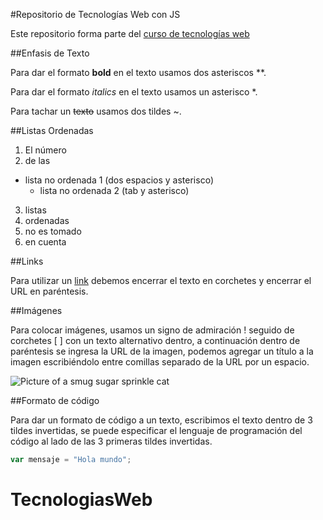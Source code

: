 #Repositorio de Tecnologías Web con JS

Este repositorio forma parte del [curso de tecnologías web](https://github.com/adrianeguez/Tec_Web_Js_2016_B)

##Enfasis de Texto

Para dar el formato **bold** en el texto usamos dos asteriscos **.

Para dar el formato *italics* en el texto usamos un asterisco *.

Para tachar un ~~texto~~ usamos dos tildes ~.

##Listas Ordenadas

1. El número
2. de las
 * lista no ordenada 1 (dos espacios y asterisco)
    * lista no ordenada 2 (tab y asterisco)
3. listas
2. ordenadas
5. no es tomado
1. en cuenta

##Links

Para utilizar un [link](https://github.com/adrianeguez/Tec_Web_Js_2016_B) debemos encerrar el texto en corchetes y encerrar el URL en paréntesis.

##Imágenes

Para colocar imágenes, usamos un signo de admiración ! seguido de corchetes [ ] con un texto alternativo dentro, a continuación dentro de paréntesis se ingresa la URL de la imagen, podemos agregar un título a la imagen escribiéndolo entre comillas separado de la URL por un espacio.

![Picture of a smug sugar sprinkle cat](http://orig13.deviantart.net/90a6/f/2016/088/0/f/profile_picture_by_mcsadat-d9x0fh6.jpg "Best pet")

##Formato de código

Para dar un formato de código a un texto, escribimos el texto dentro de 3 tildes invertidas, se puede especificar el lenguaje de programación del código al lado de las 3 primeras tildes invertidas.

```javascript
var mensaje = "Hola mundo";
```

# TecnologiasWeb